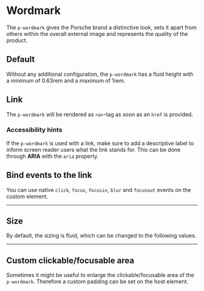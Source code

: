 # Wordmark

The `p-wordmark` gives the Porsche brand a distinctive look, sets it apart from others within the overall external image
and represents the quality of the product.

<TableOfContents></TableOfContents>

## Default

Without any additional configuration, the `p-wordmark` has a fluid height with a minimum of 0.63rem and a maximum of
1rem.

<Playground :markup="basicMarkup" :config="config"></Playground>

## Link

The `p-wordmark` will be rendered as `<a>`-tag as soon as an `href` is provided.

<Playground :markup="linkMarkup" :config="config"></Playground>

### <A11yIcon></A11yIcon> Accessibility hints

If the `p-wordmark` is used with a link, make sure to add a descriptive label to inform screen reader users what the
link stands for. This can be done through **ARIA** with the `aria` property.

## Bind events to the link

You can use native `click`, `focus`, `focusin`, `blur` and `focusout` events on the custom element.

<Playground :markup="eventsMarkup" :config="config"></Playground>

---

## Size

By default, the sizing is fluid, which can be changed to the following values.

<Playground :markup="sizeMarkup" :config="config">
  <SelectOptions v-model="size" :values="sizes" name="size"></SelectOptions>
</Playground>

---

## Custom clickable/focusable area

Sometimes it might be useful to enlarge the clickable/focusable area of the `p-wordmark`. Therefore a custom padding can
be set on the host element.

<Playground :markup="clickableAreaMarkup" :config="config"></Playground>

<script lang="ts">
import Vue from 'vue';
import Component from 'vue-class-component';
import { WORDMARK_SIZES } from './wordmark-utils';

@Component
export default class Code extends Vue {
  config = { themeable: true };

  basicMarkup = `<p-wordmark></p-wordmark>`;
  linkMarkup = `<p-wordmark href="https://www.porsche.com" aria="{ 'aria-label': 'Porsche Homepage' }"></p-wordmark>`;

  size = 'fluid';
  sizes = WORDMARK_SIZES;
  get sizeMarkup() {
    const style = this.size === 'inherit' ? ' style="height: 100px"' : '';
    return `<p-wordmark size="${this.size}"${style}></p-wordmark>`;
  }

  eventsMarkup =
`<p-wordmark
  href="https://www.porsche.com"
  onclick="alert('click'); return false;"
  onfocus="console.log('focus')"
  onfocusin="console.log('focusin')"
  onblur="console.log('blur')"
  onfocusout="console.log('focusout')"
></p-wordmark>`;

  clickableAreaMarkup = `<p-wordmark href="https://www.porsche.com" aria="{ 'aria-label': 'Porsche Homepage' }" style="padding: 1.5rem"></p-wordmark>`;
}
</script>
